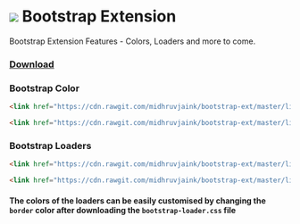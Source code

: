 # ![](https://cdn4.iconfinder.com/data/icons/logos-3/504/Bootstrap-32.png) Bootstrap Extension
Bootstrap Extension Features - Colors, Loaders and more to come.
### [Download](https://codeload.github.com/midhruvjaink/bootstrap-ext/zip/master)

### Bootstrap Color
```html
<link href="https://cdn.rawgit.com/midhruvjaink/bootstrap-ext/master/lib/bootstrap-color.css" rel="stylesheet" />
```
```html
<link href="https://cdn.rawgit.com/midhruvjaink/bootstrap-ext/master/lib/bootstrap-color.min.css" rel="stylesheet" />
```

### Bootstrap Loaders
```html
<link href="https://cdn.rawgit.com/midhruvjaink/bootstrap-ext/master/lib/bootstrap-loader.css" rel="stylesheet" />
```
```html
<link href="https://cdn.rawgit.com/midhruvjaink/bootstrap-ext/master/lib/bootstrap-loader.min.css" rel="stylesheet" />
```
#### The colors of the loaders can be easily customised by changing the ``` border``` color after downloading the ```bootstrap-loader.css``` file
